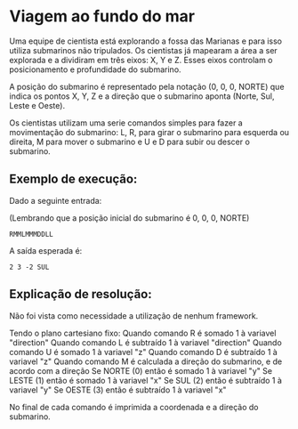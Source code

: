 # Viagem ao fundo do mar 


Uma equipe de cientista está explorando a fossa das Marianas e para isso utiliza submarinos não tripulados. Os cientistas já mapearam a área a ser explorada e a dividiram em três eixos: X, Y e Z. Esses eixos controlam o posicionamento e profundidade do submarino.

A posição do submarino é representado pela notação (0, 0, 0, NORTE) que indica os pontos X, Y, Z e a direção que o submarino aponta (Norte, Sul, Leste e Oeste).

Os cientistas utilizam uma serie comandos simples para fazer a movimentação do submarino: L, R, para girar o submarino para esquerda ou direita, M para mover o submarino e U e D para subir ou descer o submarino.


## Exemplo de execução:


Dado a seguinte entrada:

(Lembrando que a posição inicial do submarino é 0, 0, 0, NORTE)
```
RMMLMMMDDLL
```

A saída esperada é:
```
2 3 -2 SUL
```

## Explicação de resolução:

Não foi vista como necessidade a utilização de nenhum framework.

Tendo o plano cartesiano fixo: 
Quando comando R é somado 1 à variavel "direction"
Quando comando L é subtraído 1 à variavel "direction"
Quando comando U é somado 1 à variavel "z"
Quando comando D é subtraído 1 à variavel "z"
Quando comando M é calculada a direção do submarino, e de acordo com a direção
	Se NORTE (0)  então é somado 1 à variavel "y"
	Se LESTE (1)  então é somado 1 à variavel "x"
	Se SUL (2)    então é subtraído 1 à variavel "y"
	Se OESTE (3)  então é subtraído 1 à variavel "x"

No final de cada comando é imprimida a coordenada e a direção do submarino.
